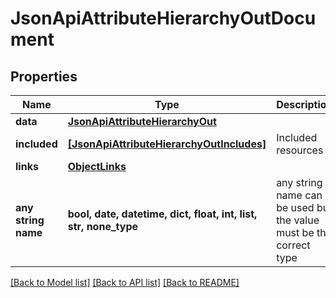 # JsonApiAttributeHierarchyOutDocument


## Properties
Name | Type | Description | Notes
------------ | ------------- | ------------- | -------------
**data** | [**JsonApiAttributeHierarchyOut**](JsonApiAttributeHierarchyOut.md) |  | 
**included** | [**[JsonApiAttributeHierarchyOutIncludes]**](JsonApiAttributeHierarchyOutIncludes.md) | Included resources | [optional] 
**links** | [**ObjectLinks**](ObjectLinks.md) |  | [optional] 
**any string name** | **bool, date, datetime, dict, float, int, list, str, none_type** | any string name can be used but the value must be the correct type | [optional]

[[Back to Model list]](../README.md#documentation-for-models) [[Back to API list]](../README.md#documentation-for-api-endpoints) [[Back to README]](../README.md)


